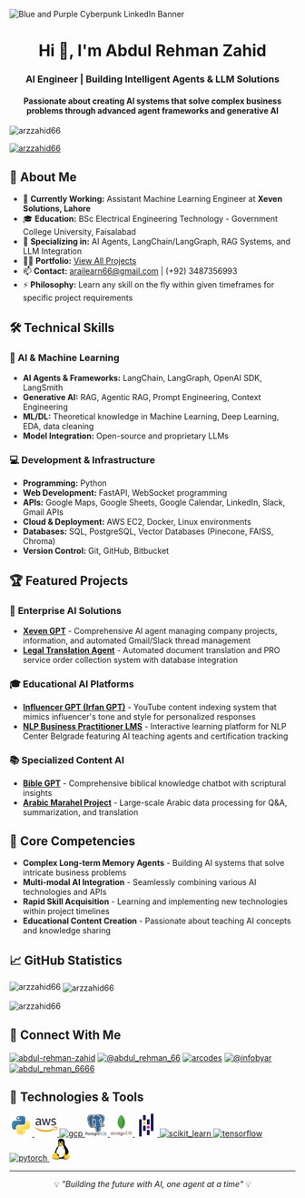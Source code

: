![Blue and Purple Cyberpunk LinkedIn Banner](https://user-images.githubusercontent.com/56785178/226152502-16d25787-d21c-4b09-9f66-8a140943a511.png)

<h1 align="center">Hi 👋, I'm Abdul Rehman Zahid</h1>
<h3 align="center">AI Engineer | Building Intelligent Agents & LLM Solutions</h3>
<h4 align="center">Passionate about creating AI systems that solve complex business problems through advanced agent frameworks and generative AI</h4>

<p align="left"> <img src="https://komarev.com/ghpvc/?username=arzzahid66&label=Profile%20views&color=0e75b6&style=flat" alt="arzzahid66" /> </p>

<p align="left"> <a href="https://github.com/ryo-ma/github-profile-trophy"><img src="https://github-profile-trophy.vercel.app/?username=arzzahid66" alt="arzzahid66" /></a> </p>

## 🚀 About Me

- 🔭 **Currently Working:** Assistant Machine Learning Engineer at **Xeven Solutions, Lahore**
- 🎓 **Education:** BSc Electrical Engineering Technology - Government College University, Faisalabad
- 🤖 **Specializing in:** AI Agents, LangChain/LangGraph, RAG Systems, and LLM Integration
- 👨‍💻 **Portfolio:** [View All Projects](https://arzzahid66.github.io/portfolio/)
- 📫 **Contact:** arailearn66@gmail.com | (+92) 3487356993
- ⚡ **Philosophy:** Learn any skill on the fly within given timeframes for specific project requirements

## 🛠️ Technical Skills

### 🧠 AI & Machine Learning
- **AI Agents & Frameworks:** LangChain, LangGraph, OpenAI SDK, LangSmith
- **Generative AI:** RAG, Agentic RAG, Prompt Engineering, Context Engineering
- **ML/DL:** Theoretical knowledge in Machine Learning, Deep Learning, EDA, data cleaning
- **Model Integration:** Open-source and proprietary LLMs

### 💻 Development & Infrastructure
- **Programming:** Python
- **Web Development:** FastAPI, WebSocket programming
- **APIs:** Google Maps, Google Sheets, Google Calendar, LinkedIn, Slack, Gmail APIs
- **Cloud & Deployment:** AWS EC2, Docker, Linux environments
- **Databases:** SQL, PostgreSQL, Vector Databases (Pinecone, FAISS, Chroma)
- **Version Control:** Git, GitHub, Bitbucket

## 🏆 Featured Projects

### 🏢 **Enterprise AI Solutions**
- **[Xeven GPT](https://xevengpt.com/)** - Comprehensive AI agent managing company projects, information, and automated Gmail/Slack thread management
- **[Legal Translation Agent](https://chatbot.legaltranslations.ae)** - Automated document translation and PRO service order collection system with database integration

### 🎓 **Educational AI Platforms**
- **[Influencer GPT (Irfan GPT)](https://irfangpt.com/)** - YouTube content indexing system that mimics influencer's tone and style for personalized responses
- **[NLP Business Practitioner LMS](https://nlpbusiness.site/)** - Interactive learning platform for NLP Center Belgrade featuring AI teaching agents and certification tracking

### 📚 **Specialized Content AI**
- **[Bible GPT](https://bible-gpt-xeven.streamlit.app/)** - Comprehensive biblical knowledge chatbot with scriptural insights
- **[Arabic Marahel Project](https://core.morshed.uat.marahel.sa/docs)** - Large-scale Arabic data processing for Q&A, summarization, and translation

## 🎯 Core Competencies

- **Complex Long-term Memory Agents** - Building AI systems that solve intricate business problems
- **Multi-modal AI Integration** - Seamlessly combining various AI technologies and APIs
- **Rapid Skill Acquisition** - Learning and implementing new technologies within project timelines
- **Educational Content Creation** - Passionate about teaching AI concepts and knowledge sharing

## 📈 GitHub Statistics

<p><img align="left" src="https://github-readme-stats.vercel.app/api/top-langs?username=arzzahid66&show_icons=true&locale=en&layout=compact&theme=tokyonight" alt="arzzahid66" /></p>

<p>&nbsp;<img align="center" src="https://github-readme-stats.vercel.app/api?username=arzzahid66&show_icons=true&locale=en&theme=tokyonight" alt="arzzahid66" /></p>

<p><img align="center" src="https://github-readme-streak-stats.herokuapp.com/?user=arzzahid66&theme=tokyonight" alt="arzzahid66" /></p>

## 🤝 Connect With Me

<p align="left">
<a href="https://linkedin.com/in/abdul-rehman-zahid" target="blank"><img align="center" src="https://raw.githubusercontent.com/rahuldkjain/github-profile-readme-generator/master/src/images/icons/Social/linked-in-alt.svg" alt="abdul-rehman-zahid" height="30" width="40" /></a>
<a href="https://twitter.com/@abdul_rehman_66" target="blank"><img align="center" src="https://raw.githubusercontent.com/rahuldkjain/github-profile-readme-generator/master/src/images/icons/Social/twitter.svg" alt="@abdul_rehman_66" height="30" width="40" /></a>
<a href="https://kaggle.com/arcodes" target="blank"><img align="center" src="https://raw.githubusercontent.com/rahuldkjain/github-profile-readme-generator/master/src/images/icons/Social/kaggle.svg" alt="arcodes" height="30" width="40" /></a>
<a href="https://www.youtube.com/c/@infobyar" target="blank"><img align="center" src="https://raw.githubusercontent.com/rahuldkjain/github-profile-readme-generator/master/src/images/icons/Social/youtube.svg" alt="@infobyar" height="30" width="40" /></a>
<a href="https://instagram.com/abdul_rehman_6666" target="blank"><img align="center" src="https://raw.githubusercontent.com/rahuldkjain/github-profile-readme-generator/master/src/images/icons/Social/instagram.svg" alt="abdul_rehman_6666" height="30" width="40" /></a>
</p>

## 🧰 Technologies & Tools

<p align="left">
<a href="https://www.python.org" target="_blank" rel="noreferrer"> <img src="https://raw.githubusercontent.com/devicons/devicon/master/icons/python/python-original.svg" alt="python" width="40" height="40"/> </a>
<a href="https://aws.amazon.com" target="_blank" rel="noreferrer"> <img src="https://raw.githubusercontent.com/devicons/devicon/master/icons/amazonwebservices/amazonwebservices-original-wordmark.svg" alt="aws" width="40" height="40"/> </a>
<a href="https://cloud.google.com" target="_blank" rel="noreferrer"> <img src="https://www.vectorlogo.zone/logos/google_cloud/google_cloud-icon.svg" alt="gcp" width="40" height="40"/> </a>
<a href="https://www.postgresql.org" target="_blank" rel="noreferrer"> <img src="https://raw.githubusercontent.com/devicons/devicon/master/icons/postgresql/postgresql-original-wordmark.svg" alt="postgresql" width="40" height="40"/> </a>
<a href="https://www.mongodb.com/" target="_blank" rel="noreferrer"> <img src="https://raw.githubusercontent.com/devicons/devicon/master/icons/mongodb/mongodb-original-wordmark.svg" alt="mongodb" width="40" height="40"/> </a>
<a href="https://pandas.pydata.org/" target="_blank" rel="noreferrer"> <img src="https://raw.githubusercontent.com/devicons/devicon/2ae2a900d2f041da66e950e4d48052658d850630/icons/pandas/pandas-original.svg" alt="pandas" width="40" height="40"/> </a>
<a href="https://scikit-learn.org/" target="_blank" rel="noreferrer"> <img src="https://upload.wikimedia.org/wikipedia/commons/0/05/Scikit_learn_logo_small.svg" alt="scikit_learn" width="40" height="40"/> </a>
<a href="https://www.tensorflow.org" target="_blank" rel="noreferrer"> <img src="https://www.vectorlogo.zone/logos/tensorflow/tensorflow-icon.svg" alt="tensorflow" width="40" height="40"/> </a>
<a href="https://pytorch.org/" target="_blank" rel="noreferrer"> <img src="https://www.vectorlogo.zone/logos/pytorch/pytorch-icon.svg" alt="pytorch" width="40" height="40"/> </a>
<a href="https://www.linux.org/" target="_blank" rel="noreferrer"> <img src="https://raw.githubusercontent.com/devicons/devicon/master/icons/linux/linux-original.svg" alt="linux" width="40" height="40"/> </a>
</p>

---
<p align="center">💡 <i>"Building the future with AI, one agent at a time"</i> 💡</p>
